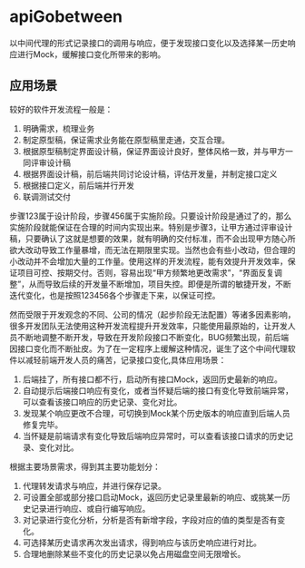 # apiGobetween
以中间代理的形式记录接口的调用与响应，便于发现接口变化以及选择某一历史响应进行Mock，缓解接口变化所带来的影响。

## 应用场景
较好的软件开发流程一般是：
1. 明确需求，梳理业务
2. 制定原型稿，保证需求业务能在原型稿里走通，交互合理。
3. 根据原型稿制定界面设计稿，保证界面设计良好，整体风格一致，并与甲方一同评审设计稿
4. 根据界面设计稿，前后端共同讨论设计稿，评估开发量，并制定接口定义
5. 根据接口定义，前后端并行开发
6. 联调测试交付

步骤123属于设计阶段，步骤456属于实施阶段。只要设计阶段是通过了的，那么实施阶段就能保证在合理的时间内实现出来。特别是步骤3，让甲方通过评审设计稿，只要确认了这就是想要的效果，就有明确的交付标准，而不会出现甲方随心所欲大改动导致工作量暴增，而无法在期限里实现。当然也会有些小改动，但合理的小改动并不会增加大量的工作量。使用这样的开发流程，能有效提升开发效率，保证项目可控、按期交付。否则，容易出现“甲方频繁地更改需求”，“界面反复调整”，从而导致后续的开发量不断增加，项目失控。即便是所谓的敏捷开发，不断迭代变化，也是按照123456各个步骤走下来，以保证可控。

然而受限于开发观念的不同、公司的情况（起步阶段无法配置）等诸多因素影响，很多开发团队无法使用这种开发流程提升开发效率，只能使用最原始的，让开发人员不断地调整不断开发，导致在开发阶段接口不断变化，BUG频繁出现，前后端因接口变化而不断扯皮。为了在一定程序上缓解这种情况，诞生了这个中间代理软件以减轻前端开发人员的痛苦，记录接口变化,具体应用场景：
1. 后端挂了，所有接口都不行，启动所有接口Mock，返回历史最新的响应。
2. 自动提示后端接口响应有变化，或者当怀疑后端的接口有变化导致前端异常，可以查看该接口响应的历史记录、变化对比。
3. 发现某个响应更改不合理，可切换到Mock某个历史版本的响应直到后端人员修复完毕。
4. 当怀疑是前端请求有变化导致后端响应异常时，可以查看该接口请求的历史记录、变化对比。


根据主要场景需求，得到其主要功能划分：
1. 代理转发请求与响应，并进行保存记录。
2. 可设置全部或部分接口启动Mock，返回历史记录里最新的响应、或挑某一历史记录进行响应、或自行编写响应。
3. 对记录进行变化分析，分析是否有新增字段，字段对应的值的类型是否有变化。
4. 可选择某历史请求再次发出请求，得到响应与该历史响应进行对比。
5. 合理地删除某些不变化的历史记录以免占用磁盘空间无限增长。


